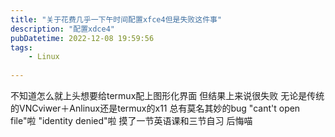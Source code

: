 ```yaml
---
title: "关于花费几乎一下午时间配置xfce4但是失败这件事"
description: "配置xdce4"
pubDatetime: 2022-12-08 19:59:56
tags:
    - Linux
 
---
```

不知道怎么就上头想要给termux配上图形化界面
但结果上来说很失败
无论是传统的VNCviwer＋Anlinux还是termux的x11
总有莫名其妙的bug
"cant't open file"啦
"identity denied"啦
摸了一节英语课和三节自习
后悔喵
